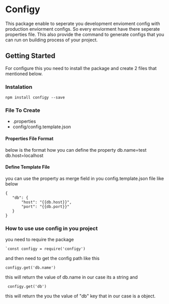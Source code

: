 # Configy
This package enable to seperate you development envioment config with production enviorment configs. So every enviorment have there seperate properties file. This also provide the command to generate configs that you can run on building process of your project.

## Getting Started
For configure this you need to install the package and create 2 files that mentioned below.

### Instalation
`npm install configy --save`

### File To Create
- .properties
- config/config.template.json

#### Properties File Format
below is the format how you can define the property
db.name=test
db.host=localhost

#### Define Template File
you can use the property as merge field in you config.template.json file like below
```
{
   "db": {
       "host": "{{db.host}}",
       "port": "{{db.port}}"
   }
}
```

### How to use use config in you project
you need to require the package
```
`const configy = require('configy')
```
and then need to get the config path like this

```
configy.get('db.name')
```
this will return the value of db.name in our case its a string and
```
 configy.get('db')
 ```
 this will return the you the value of "db" key that in our case is a object.
